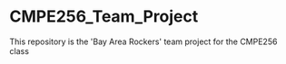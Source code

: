 # CMPE256_Team_Project
This repository is the 'Bay Area Rockers' team project for the CMPE256 class 
